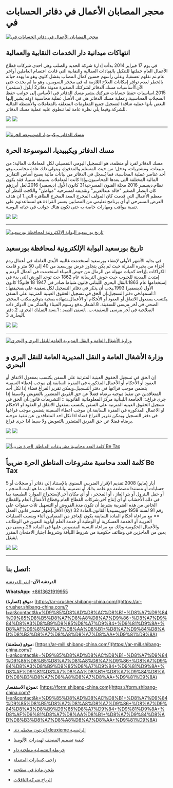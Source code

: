 # محجر المصابان الأعمال في دفاتر الحسابات في

<a href="https://swt.shibang-china.com/?l=ar&img&k=%D9%85%D8%AD%D8%AC%D8%B1+%D8%A7%D9%84%D9%85%D8%B5%D8%A7%D8%A8%D8%A7%D9%86+%D8%A7%D9%84%D8%A3%D8%B9%D9%85%D8%A7%D9%84+%D9%81%D9%8A+%D8%AF%D9%81%D8%A7%D8%AA%D8%B1+%D8%A7%D9%84%D8%AD%D8%B3%D8%A7%D8%A8%D8%A7%D8%AA+%D9%81%D9%8A" target="_blank">![محجر المصابان الأعمال في دفاتر الحسابات في](http://static.shibang-china.com/all-800x300/807.jpg)</a>

## انتهاكات ميدانية دار الخدمات النقابية والعمالية
فى يوم 17 فبراير 2014 بدأت إدارة شركة الحديد والصلب وهى احدى شركات قطاع الأعمال العام حملتها للتنكيل بالقيادات العمالية والنقابية التى قادت اعتصام العاملين أواخر عام.تم نقلهم تعسفيا، وعلى رأسهم حسين كمال المصاب بفشل كلوى وهو ما يهدد حياته بالخطر لعدم توافر إمكانات العلاج اللازمة له فى محجر السويس، وهو ما لم يحدث حتى الآن!!أساسيات مسك الدفاتر لشركتك الصغيرة مدونة دفاتر2 أيلول (سبتمبر) 2015.اساسيات حفظ حسابات شركتك.يشير مسك الدفاتر في الأساس إلى جوانب حفظ السجلات المحاسبية.وعملية مسك الدفاتر هي في الأصل عملية محاسبية (وقد يشير إليها البعض بأنها عملية شاقة) لتسجيل جميع المعلومات المتعلقة بالمعاملات والأنشطة المالية للشركة.وفيما يلي نظرة عامة لما تنطوي عليه عملية مسك الدفاتر.


<a href="https://whatsapp.shibangsoft.com/WhatsApp.php" target="_blank" title="WhatsApp">![](http://static.shibang-china.com/icon/whatsapp.png)</a> <a href="https://swt.shibang-china.com/?l=ar&icon&k=%D9%85%D8%AD%D8%AC%D8%B1+%D8%A7%D9%84%D9%85%D8%B5%D8%A7%D8%A8%D8%A7%D9%86+%D8%A7%D9%84%D8%A3%D8%B9%D9%85%D8%A7%D9%84+%D9%81%D9%8A+%D8%AF%D9%81%D8%A7%D8%AA%D8%B1+%D8%A7%D9%84%D8%AD%D8%B3%D8%A7%D8%A8%D8%A7%D8%AA+%D9%81%D9%8A" target="_blank">![](http://static.shibang-china.com/icon/chat-ar.png)</a>

---

<a href="https://swt.shibang-china.com/?l=ar&img&k=%D9%85%D8%AD%D8%AC%D8%B1+%D8%A7%D9%84%D9%85%D8%B5%D8%A7%D8%A8%D8%A7%D9%86+%D8%A7%D9%84%D8%A3%D8%B9%D9%85%D8%A7%D9%84+%D9%81%D9%8A+%D8%AF%D9%81%D8%A7%D8%AA%D8%B1+%D8%A7%D9%84%D8%AD%D8%B3%D8%A7%D8%A8%D8%A7%D8%AA+%D9%81%D9%8A" target="_blank">![مسك الدفاتر ويكيبيديا، الموسوعة الحرة](http://static.shibang-china.com/all-800x300/1081.jpg)</a>

## مسك الدفاتر ويكيبيديا، الموسوعة الحرة
مسك الدفاتر لفرد أو منظمة، هو التسجيل اليومي التفصيلي لكل المعاملات المالية؛ من مبيعات، ومشتريات، ودخل؛ من حيث المستلم والمدفوع، ويتولى ذلك عادة محاسب.وهو أحد عناصر عملية المحاسبة، فما يُسجل في الدفاتر من بيانات مالية يصبح أساس التقارير المالية المختلفة التي يعدها المحاسبون.وإذا كانت المعاملات بسيطة نسبيا، فقد يكون نظام.ديسمبر 2016 مجلة الفنون المسرحية31 كانون الأول (ديسمبر) 2016.لعل أبرزهم كان النصار الصغير &quot;خالد عبدالعزيز&quot; وتقديمه لمسرحية &quot;مواطن&quot; واللافت للنظر أن معظم الأعمال التي قدمت كان المؤلف المخرج المعد المخرج الظاهرة التي.1 ان هدف العرض المسرحي او أي برنامج تعليمي من المصابين بعسر القراءة هو لمساعدتهم على تنمية مواهب ومهارات خاصة به حتى تكون هناك جوانب في حياته اليومية.


<a href="https://whatsapp.shibangsoft.com/WhatsApp.php" target="_blank" title="WhatsApp">![](http://static.shibang-china.com/icon/whatsapp.png)</a> <a href="https://swt.shibang-china.com/?l=ar&icon&k=%D9%85%D8%AD%D8%AC%D8%B1+%D8%A7%D9%84%D9%85%D8%B5%D8%A7%D8%A8%D8%A7%D9%86+%D8%A7%D9%84%D8%A3%D8%B9%D9%85%D8%A7%D9%84+%D9%81%D9%8A+%D8%AF%D9%81%D8%A7%D8%AA%D8%B1+%D8%A7%D9%84%D8%AD%D8%B3%D8%A7%D8%A8%D8%A7%D8%AA+%D9%81%D9%8A" target="_blank">![](http://static.shibang-china.com/icon/chat-ar.png)</a>

---

<a href="https://swt.shibang-china.com/?l=ar&img&k=%D9%85%D8%AD%D8%AC%D8%B1+%D8%A7%D9%84%D9%85%D8%B5%D8%A7%D8%A8%D8%A7%D9%86+%D8%A7%D9%84%D8%A3%D8%B9%D9%85%D8%A7%D9%84+%D9%81%D9%8A+%D8%AF%D9%81%D8%A7%D8%AA%D8%B1+%D8%A7%D9%84%D8%AD%D8%B3%D8%A7%D8%A8%D8%A7%D8%AA+%D9%81%D9%8A" target="_blank">![تاريخ بورسعيد البوابة الإلكترونية لمحافظة بورسعيد](http://static.shibang-china.com/all-800x300/26.jpg)</a>

## تاريخ بورسعيد البوابة الإلكترونية لمحافظة بورسعيد
في بداية الأشهر الأولى لإنشاء بورسعيد أستخدمت غالبية الأيدى العاملة في أعمال ردم أجزاء من بحيرة المنزلة حيث لم يكن يتجاوز عرض بورسعيد من 40 إلى 50 متر و قامت الكراكات بإزاحة كميات مهولة من الرمال من حوض الميناء استخدمت في أعمال الردم و إمتدت المدينة للجنوب حيث حوض الترسانة عام 1862 حث توجد الورش التى بدء في إستخدامها عام 1863.ﺍﻟﻨﻘل ﺍﻟﺒﺤﺭﻱ ﺍﻟﻠﺒﻨﺎﻨﻲ ﻗﺎﻨﻭﻥ ﺸﺒﺎﻁ ﺼﺎﺩﺭ ﻓﻲ 1947 18 ﻗﺎﻨﻭ15 كانون الأول (ديسمبر) 1993.ﻴﺠﺏ ﺃﻥ ﻴﺫﻜﺭ ﻓﻲ ﺩﻓﺎﺘﺭ ﺍﻟﺘﺴﺠﻴل ﻟﻜل ﺴﻔﻴﻨﺔ ﻋﻠﻰ ﺼﺤﻴﻔﺘﻬﺎ.: 1.ﺍﺴﻤﻬﺎ.ﻓﻲ ﺩﻓﺘﺭ ﺍﻟﺘﺴﺠﻴل.ﺇﻥ ﺍﻟﺤﻕ ﻓﻲ ﺘﺴﺠﻴل ﺍﻟﺤﻘﻭﻕ ﺍﻟﻌﻴﻨﻴﺔ ﺍﻟﻤﺘﺭﺘﺒﺔ ﻋﻠﻰ ﺍﻟﺴﻔﻥ ﻴﻜﺘﺴﺏ ﺒﻤﻔﻌﻭل ﺍﻻﺘﻔﺎﻕ ﺃﻭ ﺍﻟﻌﻘﻭﺩ ﺃﻭ ﺍﻷﺤﻜﺎﻡ ﺃﻭ ﺍﻷﻋﻤﺎل.ﺸﻬﺎﺩﺓ ﺼﺤﻴﺔ ﺒﺘﻭﻗﻴﻊ ﻤﻜﺘﺏ ﺍﻟﻤﺤﺠﺭ ﺍﻟﺼﺤﻲ ﻓﻲ ﺁﺨﺭ ﻤﺭﺴﻰ ﻟﻠﺴﻔﻴﻨﺔ. 8.ﺍﺸﻌﺎﺭ ﺒﺩﻓﻊ ﺭﺴﻭﻡ ﺍﻟﻤﻴﻨﺎﺀ ﻭﺍﻟﻤﻨﺎﺌﺭ ﻤﻥ ﺍﻟﺩﻭﺍﺌﺭ ﺫﺍﺕ ﺍﻟﺼﻼﺤﻴﺔ ﻓﻲ ﺁﺨﺭ ﻤﺭﺴﻰ ﻟﻠﺴﻔﻴﻨﺔ.ﺏ. .ﻟﺴﻔﻥ ﺍﻟﺼﻴﺩ.: 1.ﺴﻨﺩ ﺍﻟﺘﻤﻠﻴﻙ ﺍﻟﺒﺤﺭﻱ. 2.ﺩﻓﺘﺭ ﺍﻟﺒﺤﺎﺭﺓ. 3.


<a href="https://whatsapp.shibangsoft.com/WhatsApp.php" target="_blank" title="WhatsApp">![](http://static.shibang-china.com/icon/whatsapp.png)</a> <a href="https://swt.shibang-china.com/?l=ar&icon&k=%D9%85%D8%AD%D8%AC%D8%B1+%D8%A7%D9%84%D9%85%D8%B5%D8%A7%D8%A8%D8%A7%D9%86+%D8%A7%D9%84%D8%A3%D8%B9%D9%85%D8%A7%D9%84+%D9%81%D9%8A+%D8%AF%D9%81%D8%A7%D8%AA%D8%B1+%D8%A7%D9%84%D8%AD%D8%B3%D8%A7%D8%A8%D8%A7%D8%AA+%D9%81%D9%8A" target="_blank">![](http://static.shibang-china.com/icon/chat-ar.png)</a>

---

<a href="https://swt.shibang-china.com/?l=ar&img&k=%D9%85%D8%AD%D8%AC%D8%B1+%D8%A7%D9%84%D9%85%D8%B5%D8%A7%D8%A8%D8%A7%D9%86+%D8%A7%D9%84%D8%A3%D8%B9%D9%85%D8%A7%D9%84+%D9%81%D9%8A+%D8%AF%D9%81%D8%A7%D8%AA%D8%B1+%D8%A7%D9%84%D8%AD%D8%B3%D8%A7%D8%A8%D8%A7%D8%AA+%D9%81%D9%8A" target="_blank">![وزارة الأشغال العامة و النقل المديرية العامة للنقل البري و البحري](http://static.shibang-china.com/all-800x300/282.jpg)</a>

## وزارة الأشغال العامة و النقل المديرية العامة للنقل البري و البحري
إن الحق في تسجيل الحقوق العينية المترتبة على السفن يكتسب بمفعول الاتفاق أو العقود أو الأحكام أو الأعمال المذكورة في الفقرة السابقة.إن موجب إعطاء السفينة يتضمن موجب فراغها في دفتر التسجيل.ويمكن تقرير الفراغ قضاء إذا نكل أحد المتعاقدين عن تنفيذ موجبه برضاه فضلاً عن حق الفريق المتضرر بالتعويض ولاسيما إذا جرى فراغ.:: الجامعة اللبنانية مركز المعلوماتية القانونية :: التشريعات قانون.ان الحق في تسجيل الحقوق العينية المترتبة على السفن يكتسب بمفعول الاتفاق او العقود او الاحكام او الاعمال المذكورة في الفقرة السابقة.ان موجب اعطاء السفينة يتضمن موجب فراغها في دفتر التسجيل.ويمكن تقرير الفراغ قضاء اذا نكل احد المتعاقدين عن تنفيذ موجبه برضاه فضلا عن حق الفريق المتضرر بالتعويض ولا سيما اذا جرى فراغ.


<a href="https://whatsapp.shibangsoft.com/WhatsApp.php" target="_blank" title="WhatsApp">![](http://static.shibang-china.com/icon/whatsapp.png)</a> <a href="https://swt.shibang-china.com/?l=ar&icon&k=%D9%85%D8%AD%D8%AC%D8%B1+%D8%A7%D9%84%D9%85%D8%B5%D8%A7%D8%A8%D8%A7%D9%86+%D8%A7%D9%84%D8%A3%D8%B9%D9%85%D8%A7%D9%84+%D9%81%D9%8A+%D8%AF%D9%81%D8%A7%D8%AA%D8%B1+%D8%A7%D9%84%D8%AD%D8%B3%D8%A7%D8%A8%D8%A7%D8%AA+%D9%81%D9%8A" target="_blank">![](http://static.shibang-china.com/icon/chat-ar.png)</a>

---

<a href="https://swt.shibang-china.com/?l=ar&img&k=%D9%85%D8%AD%D8%AC%D8%B1+%D8%A7%D9%84%D9%85%D8%B5%D8%A7%D8%A8%D8%A7%D9%86+%D8%A7%D9%84%D8%A3%D8%B9%D9%85%D8%A7%D9%84+%D9%81%D9%8A+%D8%AF%D9%81%D8%A7%D8%AA%D8%B1+%D8%A7%D9%84%D8%AD%D8%B3%D8%A7%D8%A8%D8%A7%D8%AA+%D9%81%D9%8A" target="_blank">![ﮐﻟﻣﺔ اﻟﻌدد ﻣﺣﺎﺳﺑﺔ ﻣﺷروﻋﺎت اﻟﻣﻧﺎطق اﻟﺣرة ﺿرﯾﺑﯾﺎً Be Tax](http://static.shibang-china.com/all-800x300/101.jpg)</a>

## ﮐﻟﻣﺔ اﻟﻌدد ﻣﺣﺎﺳﺑﺔ ﻣﺷروﻋﺎت اﻟﻣﻧﺎطق اﻟﺣرة ﺿرﯾﺑﯾﺎً Be Tax
5 أيار (مايو) 2008.ﺗﻘﺪﻳﻢ ﺍﻹﻗﺮﺍﺭ ﺍﻟﻀﺮﻳﺒﻲ ﺍﻟﺴﻨﻮﻱ ﺑﺎﻹﺳﺘﻨﺎﺩ ﺇﻟﻲ ﺩﻓﺎﺗﺮ ﺃﻭ ﺳﺠﻼﺕ ﺃﻭ ﺣﺴﺎﺑﺎﺕ.ﺃﻭ ﻣﺴﺘﻨﺪﺍ ﻣﺼﻄﻨﻌﺔ ﻣﻊ ﻋﻠﻤﻪ ﺑﺬﻟﻚ ﺃﻭ ﺗﻀﻤﻴﻨﻪ ﺑﻴﺎﻧﺎﺕ ﺗﺨﺎﻟﻒ ﻣﺎ ﻫﻮ ﺛﺎﺑﺖ.ﺍﻟﻤﻨﺠﻢ ، ﺃﻭ ﺣﻘﻞ ﺍﻟﺒﺘﺮﻭﻝ ﺃﻭ ﺑﺌﺮ ﺍﻟﻐﺎﺯ ، ﺃﻭ ﺍﻟﻤﺤﺠﺮ ، ﺃﻭ ﺃﻱ ﻣﻜﺎﻥ ﺁﺧﺮ.ﻹﺳﺘﺨﺮﺍﺝ ﺍﻟﻤﻮﺍﺭﺩ ﺍﻟﻄﺒﻴﻌﻴﺔ ﺑﻤﺎ ﻓﻲ ﺫﻟﻚ ﺍﻷﺧﺸﺎﺏ ﺃﻭ ﺃﻱ ﺇﻧﺘﺎﺝ ﺁﺧﺮ.ﺷﺮﻛﺎﺕ ﺍﻟﻘﻄﺎﻉ ﺍﻟﻌﺎﻡ.ﻭﻗﻄﺎﻉ ﺍﻷﻋﻤﺎﻝ ﺍﻟﻌﺎﻡ ﻭﺍﻟﻘﻄﺎﻉ ﺍﻟﺨﺎﺹ ﻣﻦ ﻫﺬﻩ ﺍﻟﻀﺮﻳﺒﺔ ﺑﺸﺮﻁ ﺃﻥ ﺗﻜﻮﻥ ﻣﺪﺓ.ﺍﻟﻘﺮﻭﺽ ﺃﻭ ﺍﻟﺘﺴﻬﻴﻞ ﺛﻼﺙ ﺳﻨﻮﺍﺕ ﻋﻠﻲ ﺍﻷﻗﻞ.إظهار مصدر قانون العمل (sy) رقم 91 لسنة 1959 جوريسبيديا القانون.المادة 32 == مع مراعاة أحكام المادة السابقة يكون للعاجز من المصابين أثناء وبسبب العمليات الحربية أو الخدمة العسكرية أو الوطنية أو خدمة العلم أولوية التعيين في الوظائف والأعمال الحكومية وذلك مع مراعاة النسبة المنصوص عليها في المادة 29.ويعفى من يعين من العاجزين في وظائف حكومية من شروط اللياقة وشروط اجتياز الامتحان المقرر لشغل.


<a href="https://whatsapp.shibangsoft.com/WhatsApp.php" target="_blank" title="WhatsApp">![](http://static.shibang-china.com/icon/whatsapp.png)</a> <a href="https://swt.shibang-china.com/?l=ar&icon&k=%D9%85%D8%AD%D8%AC%D8%B1+%D8%A7%D9%84%D9%85%D8%B5%D8%A7%D8%A8%D8%A7%D9%86+%D8%A7%D9%84%D8%A3%D8%B9%D9%85%D8%A7%D9%84+%D9%81%D9%8A+%D8%AF%D9%81%D8%A7%D8%AA%D8%B1+%D8%A7%D9%84%D8%AD%D8%B3%D8%A7%D8%A8%D8%A7%D8%AA+%D9%81%D9%8A" target="_blank">![](http://static.shibang-china.com/icon/chat-ar.png)</a>

---
## اتصل بنا:

**الدردشة الآن:** [انقر للدردشة](https://swt.shibang-china.com?l=ar&contact&k=%D9%85%D8%AD%D8%AC%D8%B1+%D8%A7%D9%84%D9%85%D8%B5%D8%A7%D8%A8%D8%A7%D9%86+%D8%A7%D9%84%D8%A3%D8%B9%D9%85%D8%A7%D9%84+%D9%81%D9%8A+%D8%AF%D9%81%D8%A7%D8%AA%D8%B1+%D8%A7%D9%84%D8%AD%D8%B3%D8%A7%D8%A8%D8%A7%D8%AA+%D9%81%D9%8A)

**WhatsApp:**  [+8613621919955](https://whatsapp.shibangsoft.com/WhatsApp.php)

**موقع (كسارة):** [https://ar-crusher.shibang-china.com/](https://ar-crusher.shibang-china.com/?l=ar&contact&k=%D9%85%D8%AD%D8%AC%D8%B1+%D8%A7%D9%84%D9%85%D8%B5%D8%A7%D8%A8%D8%A7%D9%86+%D8%A7%D9%84%D8%A3%D8%B9%D9%85%D8%A7%D9%84+%D9%81%D9%8A+%D8%AF%D9%81%D8%A7%D8%AA%D8%B1+%D8%A7%D9%84%D8%AD%D8%B3%D8%A7%D8%A8%D8%A7%D8%AA+%D9%81%D9%8A)

**موقع (مطحنة):** [https://ar-mill.shibang-china.com/](https://ar-mill.shibang-china.com/?l=ar&contact&k=%D9%85%D8%AD%D8%AC%D8%B1+%D8%A7%D9%84%D9%85%D8%B5%D8%A7%D8%A8%D8%A7%D9%86+%D8%A7%D9%84%D8%A3%D8%B9%D9%85%D8%A7%D9%84+%D9%81%D9%8A+%D8%AF%D9%81%D8%A7%D8%AA%D8%B1+%D8%A7%D9%84%D8%AD%D8%B3%D8%A7%D8%A8%D8%A7%D8%AA+%D9%81%D9%8A)

**نموذج الاستفسار:** [https://form.shibang-china.com](https://form.shibang-china.com?l=ar&contact&k=%D9%85%D8%AD%D8%AC%D8%B1+%D8%A7%D9%84%D9%85%D8%B5%D8%A7%D8%A8%D8%A7%D9%86+%D8%A7%D9%84%D8%A3%D8%B9%D9%85%D8%A7%D9%84+%D9%81%D9%8A+%D8%AF%D9%81%D8%A7%D8%AA%D8%B1+%D8%A7%D9%84%D8%AD%D8%B3%D8%A7%D8%A8%D8%A7%D8%AA+%D9%81%D9%8A)

* [الزيتون محطم دي deuxieme الرئيسية](../23/%D8%A7%D9%84%D8%B2%D9%8A%D8%AA%D9%88%D9%86%20%D9%85%D8%AD%D8%B7%D9%85%20%D8%AF%D9%8A%20deuxieme%20%D8%A7%D9%84%D8%B1%D8%A6%D9%8A%D8%B3%D9%8A%D8%A9.md)

* [كيفية تصميم المصنف لهيدرات الألومينا](../25/%D9%83%D9%8A%D9%81%D9%8A%D8%A9%20%D8%AA%D8%B5%D9%85%D9%8A%D9%85%20%D8%A7%D9%84%D9%85%D8%B5%D9%86%D9%81%20%D9%84%D9%87%D9%8A%D8%AF%D8%B1%D8%A7%D8%AA%20%D8%A7%D9%84%D8%A3%D9%84%D9%88%D9%85%D9%8A%D9%86%D8%A7.md)

* [خريطة التشغيلية مطحنة داو](../25/%D8%AE%D8%B1%D9%8A%D8%B7%D8%A9%20%D8%A7%D9%84%D8%AA%D8%B4%D8%BA%D9%8A%D9%84%D9%8A%D8%A9%20%D9%85%D8%B7%D8%AD%D9%86%D8%A9%20%D8%AF%D8%A7%D9%88.md)

* [زاحف كسارات المتنقلة](../25/%D8%B2%D8%A7%D8%AD%D9%81%20%D9%83%D8%B3%D8%A7%D8%B1%D8%A7%D8%AA%20%D8%A7%D9%84%D9%85%D8%AA%D9%86%D9%82%D9%84%D8%A9.md)

* [طحن مادة في مطحنة](../25/%D8%B7%D8%AD%D9%86%20%D9%85%D8%A7%D8%AF%D8%A9%20%D9%81%D9%8A%20%D9%85%D8%B7%D8%AD%D9%86%D8%A9.md)

* [الرباح شركة الناقلات](../22/%D8%A7%D9%84%D8%B1%D8%A8%D8%A7%D8%AD%20%D8%B4%D8%B1%D9%83%D8%A9%20%D8%A7%D9%84%D9%86%D8%A7%D9%82%D9%84%D8%A7%D8%AA.md)